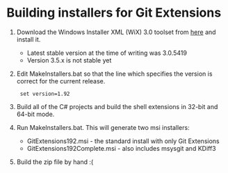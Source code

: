 Building installers for Git Extensions
======================================

1. Download the Windows Installer XML (WiX) 3.0 toolset from
   [here](http://wix.sourceforge.net/releases/) and install it.

    * Latest stable version at the time of writing was 3.0.5419
    * Version 3.5.x is not stable yet

2. Edit MakeInstallers.bat so that the line which specifies the version
   is correct for the current release.

        set version=1.92

3. Build all of the C# projects and build the shell extensions in 32-bit
   and 64-bit mode.

4. Run MakeInstallers.bat. This will generate two msi installers:
   
    * GitExtensions192.msi - the standard install with only Git Extensions
    * GitExtensions192Complete.msi - also includes msysgit and KDiff3

5. Build the zip file by hand :(
